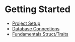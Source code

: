 # Getting Started

- [Project Setup](./setup.md)
- [Database Connections](./connections.md)
- [Fundamentals Struct/Traits](./fundamentals.md)
